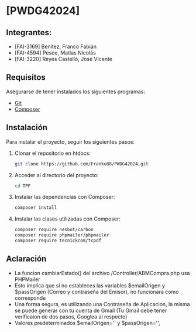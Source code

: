 # [PWDG42024]

## Integrantes:
- [FAI-3169] Benitez, Franco Fabian
- [FAI-4594] Pesce, Matías Nicolás
- [FAI-3220] Reyes Castelló, José Vicente



## Requisitos

Asegurarse de tener instalados los siguientes programas:
- [Git](https://git-scm.com/downloads)
- [Composer](https://getcomposer.org/download/)

## Instalación

Para instalar el proyecto, seguir los siguientes pasos:

1. Clonar el repositorio en htdocs:

    ```bash
    git clone https://github.com/Franku88/PWDG42024.git
    ```

2. Acceder al directorio del proyecto:

    ```bash
    cd TPF
    ```

3. Instalar las dependencias con Composer:

    ```bash
    composer install
    ```
    
4. Instalar las clases utilizadas con Composer:
    ```bash
    composer require nesbot/carbon
    composer require phpmailer/phpmailer
    composer require tecnickcom/tcpdf
    ```

## Aclaración
- La funcion cambiarEstado() del archivo /Controller/ABMCompra.php usa PHPMailer
- Esto implica que si no estableces las variables $emailOrigen y $passOrigen (Correo y contraseña del Emisor), no funcionara como corresponde
- Una forma segura, es utilizando una Contraseña de Aplicacion, la misma se puede generar con tu cuenta de Gmail (Tu Gmail debe tener verificaion de dos pasos, Googlea al respecto)
- Valores predeterminados $emailOrigen='' y $passOrigen='',
